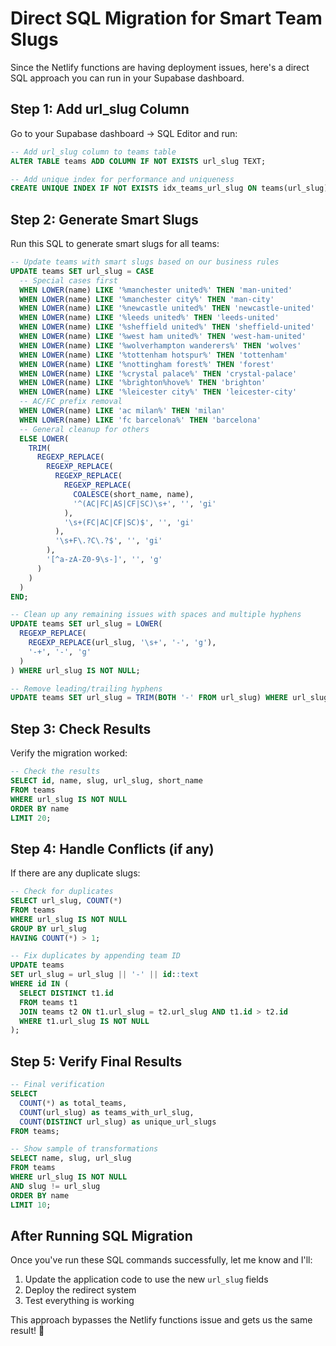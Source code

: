 # Direct SQL Migration for Smart Team Slugs

Since the Netlify functions are having deployment issues, here's a direct SQL approach you can run in your Supabase dashboard.

## Step 1: Add url_slug Column

Go to your Supabase dashboard → SQL Editor and run:

```sql
-- Add url_slug column to teams table
ALTER TABLE teams ADD COLUMN IF NOT EXISTS url_slug TEXT;

-- Add unique index for performance and uniqueness
CREATE UNIQUE INDEX IF NOT EXISTS idx_teams_url_slug ON teams(url_slug) WHERE url_slug IS NOT NULL;
```

## Step 2: Generate Smart Slugs

Run this SQL to generate smart slugs for all teams:

```sql
-- Update teams with smart slugs based on our business rules
UPDATE teams SET url_slug = CASE
  -- Special cases first
  WHEN LOWER(name) LIKE '%manchester united%' THEN 'man-united'
  WHEN LOWER(name) LIKE '%manchester city%' THEN 'man-city'
  WHEN LOWER(name) LIKE '%newcastle united%' THEN 'newcastle-united'
  WHEN LOWER(name) LIKE '%leeds united%' THEN 'leeds-united'
  WHEN LOWER(name) LIKE '%sheffield united%' THEN 'sheffield-united'
  WHEN LOWER(name) LIKE '%west ham united%' THEN 'west-ham-united'
  WHEN LOWER(name) LIKE '%wolverhampton wanderers%' THEN 'wolves'
  WHEN LOWER(name) LIKE '%tottenham hotspur%' THEN 'tottenham'
  WHEN LOWER(name) LIKE '%nottingham forest%' THEN 'forest'
  WHEN LOWER(name) LIKE '%crystal palace%' THEN 'crystal-palace'
  WHEN LOWER(name) LIKE '%brighton%hove%' THEN 'brighton'
  WHEN LOWER(name) LIKE '%leicester city%' THEN 'leicester-city'
  -- AC/FC prefix removal
  WHEN LOWER(name) LIKE 'ac milan%' THEN 'milan'
  WHEN LOWER(name) LIKE 'fc barcelona%' THEN 'barcelona'
  -- General cleanup for others
  ELSE LOWER(
    TRIM(
      REGEXP_REPLACE(
        REGEXP_REPLACE(
          REGEXP_REPLACE(
            REGEXP_REPLACE(
              COALESCE(short_name, name),
              '^(AC|FC|AS|CF|SC)\s+', '', 'gi'
            ),
            '\s+(FC|AC|CF|SC)$', '', 'gi'
          ),
          '\s+F\.?C\.?$', '', 'gi'
        ),
        '[^a-zA-Z0-9\s-]', '', 'g'
      )
    )
  )
END;

-- Clean up any remaining issues with spaces and multiple hyphens
UPDATE teams SET url_slug = LOWER(
  REGEXP_REPLACE(
    REGEXP_REPLACE(url_slug, '\s+', '-', 'g'),
    '-+', '-', 'g'
  )
) WHERE url_slug IS NOT NULL;

-- Remove leading/trailing hyphens
UPDATE teams SET url_slug = TRIM(BOTH '-' FROM url_slug) WHERE url_slug IS NOT NULL;
```

## Step 3: Check Results

Verify the migration worked:

```sql
-- Check the results
SELECT id, name, slug, url_slug, short_name
FROM teams
WHERE url_slug IS NOT NULL
ORDER BY name
LIMIT 20;
```

## Step 4: Handle Conflicts (if any)

If there are any duplicate slugs:

```sql
-- Check for duplicates
SELECT url_slug, COUNT(*)
FROM teams
WHERE url_slug IS NOT NULL
GROUP BY url_slug
HAVING COUNT(*) > 1;

-- Fix duplicates by appending team ID
UPDATE teams
SET url_slug = url_slug || '-' || id::text
WHERE id IN (
  SELECT DISTINCT t1.id
  FROM teams t1
  JOIN teams t2 ON t1.url_slug = t2.url_slug AND t1.id > t2.id
  WHERE t1.url_slug IS NOT NULL
);
```

## Step 5: Verify Final Results

```sql
-- Final verification
SELECT
  COUNT(*) as total_teams,
  COUNT(url_slug) as teams_with_url_slug,
  COUNT(DISTINCT url_slug) as unique_url_slugs
FROM teams;

-- Show sample of transformations
SELECT name, slug, url_slug
FROM teams
WHERE url_slug IS NOT NULL
AND slug != url_slug
ORDER BY name
LIMIT 10;
```

## After Running SQL Migration

Once you've run these SQL commands successfully, let me know and I'll:

1. Update the application code to use the new `url_slug` fields
2. Deploy the redirect system
3. Test everything is working

This approach bypasses the Netlify functions issue and gets us the same result! 🚀